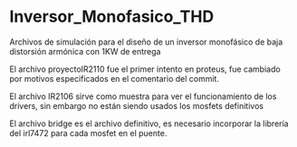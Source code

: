 # Inversor_Monofasico_THD
Archivos de simulación para el diseño de un inversor monofásico de baja distorsión armónica con 1KW de entrega

El archivo proyectoIR2110 fue el primer intento en proteus, fue cambiado por motivos especificados en el comentario del commit.

El archivo IR2106 sirve como muestra para ver el funcionamiento de los drivers, sin embargo no están siendo usados los mosfets definitivos

El archivo bridge es el archivo definitivo, es necesario incorporar la librería del irl7472 para cada mosfet en el puente.
